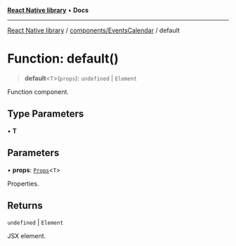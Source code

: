 [**React Native library**](../../../index.md) • **Docs**

***

[React Native library](../../../modules.md) / [components/EventsCalendar](../index.md) / default

# Function: default()

> **default**\<`T`\>(`props`): `undefined` \| `Element`

Function component.

## Type Parameters

• **T**

## Parameters

• **props**: [`Props`](../interfaces/Props.md)\<`T`\>

Properties.

## Returns

`undefined` \| `Element`

JSX element.
